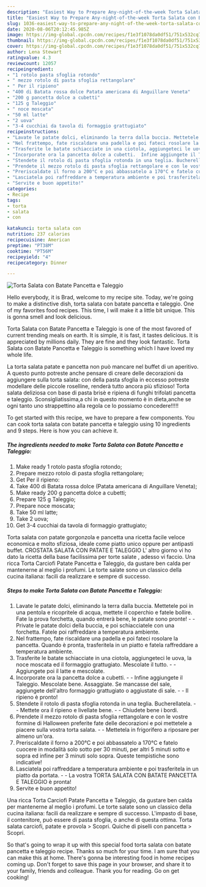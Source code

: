 ```yaml
---
description: "Easiest Way to Prepare Any-night-of-the-week Torta Salata con Batate Pancetta e Taleggio"
title: "Easiest Way to Prepare Any-night-of-the-week Torta Salata con Batate Pancetta e Taleggio"
slug: 1036-easiest-way-to-prepare-any-night-of-the-week-torta-salata-con-batate-pancetta-e-taleggio
date: 2020-08-06T20:12:45.985Z
image: https://img-global.cpcdn.com/recipes/f1e3f1078da0df51/751x532cq70/torta-salata-con-batate-pancetta-e-taleggio-recipe-main-photo.jpg
thumbnail: https://img-global.cpcdn.com/recipes/f1e3f1078da0df51/751x532cq70/torta-salata-con-batate-pancetta-e-taleggio-recipe-main-photo.jpg
cover: https://img-global.cpcdn.com/recipes/f1e3f1078da0df51/751x532cq70/torta-salata-con-batate-pancetta-e-taleggio-recipe-main-photo.jpg
author: Lena Stewart
ratingvalue: 4.3
reviewcount: 12057
recipeingredient:
- "1 rotolo pasta sfoglia rotondo"
- " mezzo rotolo di pasta sfoglia rettangolare"
- " Per il ripieno"
- "400 di Batata rossa dolce Patata americana di Anguillare Veneta"
- "200 g pancetta dolce a cubetti"
- "125 g Taleggio"
- " noce moscata"
- "50 ml latte"
- "2 uova"
- "3-4 cucchiai da tavola di formaggio grattugiato"
recipeinstructions:
- "Lavate le patate dolci, eliminando la terra dalla buccia. Mettetele poi in una pentola e ricopritele di acqua, mettete il coperchio e fatele bollire. Fate la prova forchetta, quando entrerà bene, le patate sono pronte!  Private le patate dolci della buccia, e poi schiacciatele con una forchetta. Fatele poi raffreddare a temperatura ambiente."
- "Nel frattempo, fate riscaldare una padella e poi fateci rosolare la pancetta. Quando è pronta, trasferitela in un piatto e fatela raffreddare a temperatura ambiente."
- "Trasferite le batate schiacciate in una ciotola, aggiungeteci le uova, la noce moscata ed il formaggio grattugiato. Mescolate il tutto.  Aggiungete poi il latte e mescolate."
- "Incorporate ora la pancetta dolce a cubetti.  Infine aggiungete il Taleggio. Mescolate bene. Assaggiate. Se mancasse del sale, aggiungete dell&#39;altro formaggio grattugiato o aggiustate di sale.  Il ripieno è pronto!"
- "Stendete il rotolo di pasta sfoglia rotonda in una teglia. Bucherellatela.  Mettete ora il ripieno e livellate bene.  Chiudete bene i bordi."
- "Prendete il mezzo rotolo di pasta sfoglia rettangolare e con le vostre formine di Halloween preferite fate delle decorazioni e poi mettetele a piacere sulla vostra torta salata.  Mettetela in frigorifero a riposare per almeno un&#39;ora."
- "Preriscaldate il forno a 200°C e poi abbassatelo a 170°C e fatelo cuocere in modalità solo sotto per 30 minuti, per altri 5 minuti sotto e sopra ed infine per 3 minuti solo sopra. Queste tempistiche sono indicative!"
- "Lasciatela poi raffreddare a temperatura ambiente e poi trasferitela in un piatto da portata.  La vostra TORTA SALATA CON BATATE PANCETTA E TALEGGIO è pronta!"
- "Servite e buon appetito!"
categories:
- Recipe
tags:
- torta
- salata
- con

katakunci: torta salata con 
nutrition: 237 calories
recipecuisine: American
preptime: "PT38M"
cooktime: "PT56M"
recipeyield: "4"
recipecategory: Dinner

---
```



![Torta Salata con Batate Pancetta e Taleggio](https://img-global.cpcdn.com/recipes/f1e3f1078da0df51/751x532cq70/torta-salata-con-batate-pancetta-e-taleggio-recipe-main-photo.jpg)

Hello everybody, it is Brad, welcome to my recipe site. Today, we're going to make a distinctive dish, torta salata con batate pancetta e taleggio. One of my favorites food recipes. This time, I will make it a little bit unique. This is gonna smell and look delicious.

Torta Salata con Batate Pancetta e Taleggio is one of the most favored of current trending meals on earth. It is simple, it is fast, it tastes delicious. It is appreciated by millions daily. They are fine and they look fantastic. Torta Salata con Batate Pancetta e Taleggio is something which I have loved my whole life.

La torta salata patate e pancetta non può mancare nel buffet di un aperitivo. A questo punto potreste anche pensare di creare delle decorazioni da aggiungere sulla torta salata: con della pasta sfoglia in eccesso potreste modellare delle piccole roselline, renderà tutto ancora più sfizioso! Torta salata deliziosa con base di pasta brisè e ripiena di funghi trifolati pancetta e taleggio. Sconsigliatissima,a chi in questo momento è in dieta,anche se ogni tanto uno strappettino alla regola ce lo possiamo concedere!!!!!


To get started with this recipe, we have to prepare a few components. You can cook torta salata con batate pancetta e taleggio using 10 ingredients and 9 steps. Here is how you can achieve it.

<!--inarticleads1-->

##### The ingredients needed to make Torta Salata con Batate Pancetta e Taleggio:

1. Make ready 1 rotolo pasta sfoglia rotondo;
1. Prepare  mezzo rotolo di pasta sfoglia rettangolare;
1. Get  Per il ripieno:
1. Take 400 di Batata rossa dolce (Patata americana di Anguillare Veneta);
1. Make ready 200 g pancetta dolce a cubetti;
1. Prepare 125 g Taleggio;
1. Prepare  noce moscata;
1. Take 50 ml latte;
1. Take 2 uova;
1. Get 3-4 cucchiai da tavola di formaggio grattugiato;


Torta salata con patate gorgonzola e pancetta una ricetta facile veloce economica e molto sfiziosa, ideale come piatto unico oppure per antipasti buffet. CROSTATA SALATA CON PATATE E TALEGGIO L&#39; altro giorno vi ho dato la ricetta della base facilissima per torte salate , adesso vi faccio. Una ricca Torta Carciofi Patate Pancetta e Taleggio, da gustare ben calda per mantenerne al meglio i profumi. Le torte salate sono un classico della cucina italiana: facili da realizzare e sempre di successo. 

<!--inarticleads2-->

##### Steps to make Torta Salata con Batate Pancetta e Taleggio:

1. Lavate le patate dolci, eliminando la terra dalla buccia. Mettetele poi in una pentola e ricopritele di acqua, mettete il coperchio e fatele bollire. Fate la prova forchetta, quando entrerà bene, le patate sono pronte! -  - Private le patate dolci della buccia, e poi schiacciatele con una forchetta. Fatele poi raffreddare a temperatura ambiente.
1. Nel frattempo, fate riscaldare una padella e poi fateci rosolare la pancetta. Quando è pronta, trasferitela in un piatto e fatela raffreddare a temperatura ambiente.
1. Trasferite le batate schiacciate in una ciotola, aggiungeteci le uova, la noce moscata ed il formaggio grattugiato. Mescolate il tutto. -  - Aggiungete poi il latte e mescolate.
1. Incorporate ora la pancetta dolce a cubetti. -  - Infine aggiungete il Taleggio. Mescolate bene. Assaggiate. Se mancasse del sale, aggiungete dell&#39;altro formaggio grattugiato o aggiustate di sale. -  - Il ripieno è pronto!
1. Stendete il rotolo di pasta sfoglia rotonda in una teglia. Bucherellatela. -  - Mettete ora il ripieno e livellate bene. -  - Chiudete bene i bordi.
1. Prendete il mezzo rotolo di pasta sfoglia rettangolare e con le vostre formine di Halloween preferite fate delle decorazioni e poi mettetele a piacere sulla vostra torta salata. -  - Mettetela in frigorifero a riposare per almeno un&#39;ora.
1. Preriscaldate il forno a 200°C e poi abbassatelo a 170°C e fatelo cuocere in modalità solo sotto per 30 minuti, per altri 5 minuti sotto e sopra ed infine per 3 minuti solo sopra. Queste tempistiche sono indicative!
1. Lasciatela poi raffreddare a temperatura ambiente e poi trasferitela in un piatto da portata. -  - La vostra TORTA SALATA CON BATATE PANCETTA E TALEGGIO è pronta!
1. Servite e buon appetito!


Una ricca Torta Carciofi Patate Pancetta e Taleggio, da gustare ben calda per mantenerne al meglio i profumi. Le torte salate sono un classico della cucina italiana: facili da realizzare e sempre di successo. L&#39;impasto di base, il contenitore, può essere di pasta sfoglia, o anche di questa ottima. Torta salata carciofi, patate e provola &gt; Scopri. Quiche di piselli con pancetta &gt; Scopri. 

So that's going to wrap it up with this special food torta salata con batate pancetta e taleggio recipe. Thanks so much for your time. I am sure that you can make this at home. There's gonna be interesting food in home recipes coming up. Don't forget to save this page in your browser, and share it to your family, friends and colleague. Thank you for reading. Go on get cooking!
